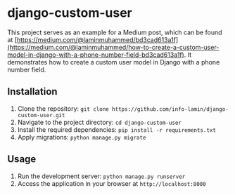 # django-custom-user

This project serves as an example for a Medium post, which can be found at [https://medium.com/@laminmuhammed/bd3cad613a1f](https://medium.com/@laminmuhammed/how-to-create-a-custom-user-model-in-django-with-a-phone-number-field-bd3cad613a1f). It demonstrates how to create a custom user model in Django with a phone number field.

## Installation

1. Clone the repository: `git clone https://github.com/info-lamin/django-custom-user.git`
2. Navigate to the project directory: `cd django-custom-user`
3. Install the required dependencies: `pip install -r requirements.txt`
4. Apply migrations: `python manage.py migrate`

## Usage

1. Run the development server: `python manage.py runserver`
2. Access the application in your browser at `http://localhost:8000`
